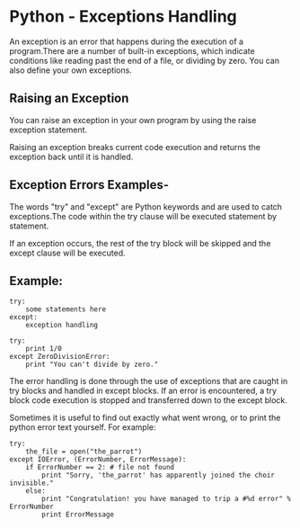 # Python - Exceptions Handling

An exception is an error that happens during the execution of a program.There are a number of built-in exceptions, which indicate conditions like
reading past the end of a file, or dividing by zero. You can also define your own exceptions.

## Raising an Exception

You can raise an exception in your own program by using the raise exception
statement.

Raising an exception breaks current code execution and returns the exception
back until it is handled.

## Exception Errors Examples-
The words "try" and "except" are Python keywords and are used to catch exceptions.The code within the try clause will be executed statement by statement.

If an exception occurs, the rest of the try block will be skipped and the except clause will be executed.

## Example:
```
try:
    some statements here
except:
    exception handling
    
try:
    print 1/0
except ZeroDivisionError:
    print "You can't divide by zero."
 ```
 
The error handling is done through the use of exceptions that are caught in try blocks and handled in except blocks.
If an error is encountered, a try block code execution is stopped and transferred down to the except block. 

Sometimes it is useful to find out exactly what went wrong, or to print the python error text yourself.
For example:
```
try:
    the_file = open("the_parrot")
except IOError, (ErrorNumber, ErrorMessage):
    if ErrorNumber == 2: # file not found
        print "Sorry, 'the_parrot' has apparently joined the choir invisible."
    else:
        print "Congratulation! you have managed to trip a #%d error" % ErrorNumber
        print ErrorMessage
 ```       
    
